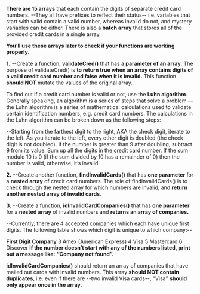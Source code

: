 **There are 15 arrays** that each contain the digits of separate credit card numbers.
--They all have prefixes to reflect their status--
    i.e. variables that start with valid contain a valid number, 
    whereas invalid do not, and mystery variables can be either. 
There is also a **batch array** that stores all of the provided credit cards in a single array.

**You’ll use these arrays later to check if your functions are working properly.**

**1.**
--Create a function, **validateCred()** that has a **parameter of an array**. 
    The purpose of validateCred() is **to return true when an array contains digits of a valid credit card number and false when it is invalid.** This function **should NOT** mutate the values of the original array.

To find out if a credit card number is valid or not, use the **Luhn algorithm**. 
Generally speaking, an algorithm is a series of steps that solve a problem — 
the Luhn algorithm is a series of mathematical calculations used to validate 
certain identification numbers, e.g. credit card numbers. The calculations in the 
Luhn algorithm can be broken down as the following steps:

--Starting from the farthest digit to the right, AKA the check digit, iterate to the left.
    As you iterate to the left, every other digit is doubled (the check digit is not doubled). 
    If the number is greater than 9 after doubling, subtract 9 from its value.
    Sum up all the digits in the credit card number.
    If the sum modulo 10 is 0 (if the sum divided by 10 has a remainder of 0) then the number is valid, otherwise, it’s invalid.

**2.**
--Create another function, **findInvalidCards()** that has **one parameter** for a **nested array**
    of credit card numbers. The role of findInvalidCards() is to check through the nested array 
    for which numbers are invalid, and **return another nested array of invalid cards**.

**3.**
--Create a function, **idInvalidCardCompanies()** that has **one parameter** for a **nested array** of 
    invalid numbers and **returns an array of companies.**

--Currently, there are 4 accepted companies which each have unique first digits. The following table shows which digit is unique to which company:--

**First Digit	Company**
3	Amex (American Express)
4	Visa
5	Mastercard
6	Discover
**If the number doesn’t start with any of the numbers listed, print out a message like:** 
    **“Company not found”.**

**idInvalidCardCompanies()** should return an array of companies that have mailed out cards 
    with invalid numbers. This array **should NOT contain duplicates**, 
    i.e. even if there are --two invalid Visa cards--, "Visa" **should only appear once in the array.**